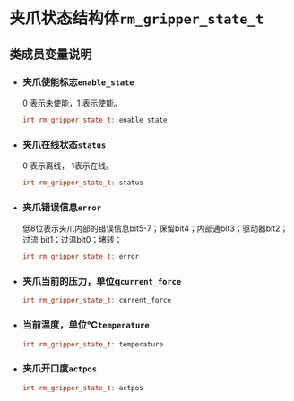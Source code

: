 # 夹爪状态结构体`rm_gripper_state_t`

## 类成员变量说明

- ### 夹爪使能标志`enable_state`

    0 表示未使能，1 表示使能。

    ```C++
    int rm_gripper_state_t::enable_state
    ```

- ### 夹爪在线状态`status`

    0 表示离线， 1表示在线。

    ```C++
    int rm_gripper_state_t::status
    ```

- ### 夹爪错误信息`error`

    低8位表示夹爪内部的错误信息bit5-7；保留bit4；内部通bit3；驱动器bit2；过流 bit1；过温bit0；堵转；

    ```C++
    int rm_gripper_state_t::error
    ```

- ### 夹爪当前的压力，单位g`current_force`

    ```C++
    int rm_gripper_state_t::current_force
    ```

- ### 当前温度，单位℃`temperature`

    ```C++
    int rm_gripper_state_t::temperature
    ```

- ### 夹爪开口度`actpos`

    ```C++
    int rm_gripper_state_t::actpos
    ```
